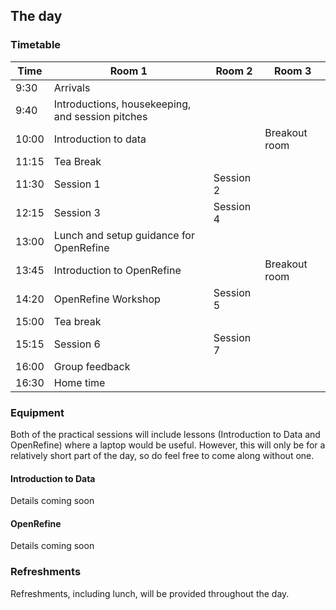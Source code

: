 The day
-------

### Timetable

| Time | Room 1 | Room 2 | Room 3 |
| ---- | -------------------- | ------ | ------ |
| 9:30 | Arrivals |  |  |
| 9:40 | Introductions, housekeeping, and session pitches |  |  |
| 10:00 | Introduction to data |  | Breakout room |
| 11:15 | Tea Break |  |  |
| 11:30 | Session 1 | Session 2 |  |
| 12:15 | Session 3 | Session 4 |  |
| 13:00 | Lunch and setup guidance for OpenRefine |  |  |
| 13:45 | Introduction to OpenRefine |  | Breakout room |
| 14:20 | OpenRefine Workshop | Session 5 |  |
| 15:00 | Tea break |  |  |
| 15:15 | Session 6 | Session 7 |  |
| 16:00 | Group feedback |  |  |
| 16:30 | Home time |  |  |

### Equipment

Both of the practical sessions will include lessons (Introduction to Data and OpenRefine) where a laptop would be useful. However, this will only be for a relatively short part of the day, so do feel free to come along without one.


#### Introduction to Data

Details coming soon

#### OpenRefine

Details coming soon

### Refreshments

Refreshments, including lunch, will be provided throughout the day.


